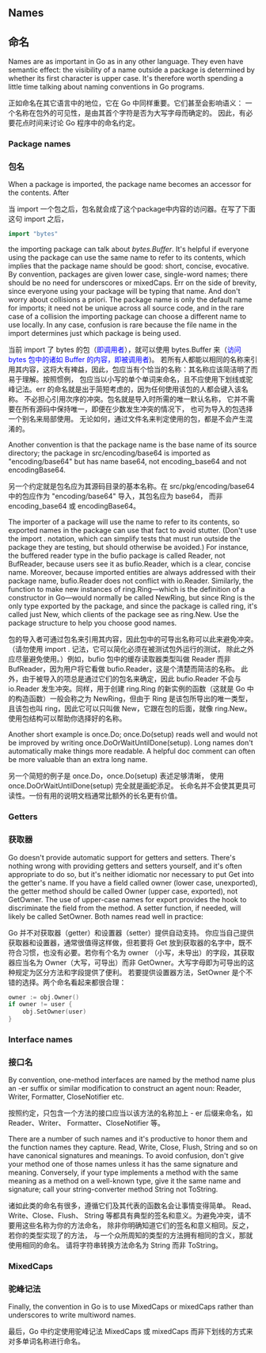 ## Names

## 命名

Names are as important in Go as in any other language. They even have semantic effect: the visibility of a name outside a package is determined by whether its first character is upper case. It's therefore worth spending a little time talking about naming conventions in Go programs.

正如命名在其它语言中的地位，它在 Go 中同样重要。它们甚至会影响语义： 一个名称在包外的可见性，是由其首个字符是否为大写字母而确定的。 因此，有必要花点时间来讨论 Go 程序中的命名约定。

### Package names

### 包名

When a package is imported, the package name becomes an accessor for the contents. After

当 import 一个包之后，包名就会成了这个package中内容的访问器。在写了下面这句 import 之后，

``` go
import "bytes"
```

the importing package can talk about <i>bytes.Buffer</i>. It's helpful if everyone using the package can use the same name to refer to its contents, which implies that the package name should be good: short, concise, evocative. By convention, packages are given lower case, single-word names; there should be no need for underscores or mixedCaps. Err on the side of brevity, since everyone using your package will be typing that name. And don't worry about collisions a priori. The package name is only the default name for imports; it need not be unique across all source code, and in the rare case of a collision the importing package can choose a different name to use locally. In any case, confusion is rare because the file name in the import determines just which package is being used.

当前 import 了 bytes 的包（<font color="blue">即调用者</font>），就可以使用 bytes.Buffer 来（<font color="blue">访问 bytes 包中的诸如 Buffer 的内容，即被调用者</font>)。 若所有人都能以相同的名称来引用其内容，这将大有裨益，因此，包应当有个恰当的名称：其名称应该简洁明了而易于理解。按照惯例， 包应当以小写的单个单词来命名，且不应使用下划线或驼峰记法。err 的命名就是出于简短考虑的，因为任何使用该包的人都会键入该名称。 不必担心引用次序的冲突。包名就是导入时所需的唯一默认名称， 它并不需要在所有源码中保持唯一，即便在少数发生冲突的情况下， 也可为导入的包选择一个别名来局部使用。 无论如何，通过文件名来判定使用的包，都是不会产生混淆的。

Another convention is that the package name is the base name of its source directory; the package in src/encoding/base64 is imported as "encoding/base64" but has name base64, not encoding_base64 and not encodingBase64.

另一个约定就是包名应为其源码目录的基本名称。在 src/pkg/encoding/base64 中的包应作为 "encoding/base64" 导入，其包名应为 base64， 而非 encoding_base64 或 encodingBase64。

The importer of a package will use the name to refer to its contents, so exported names in the package can use that fact to avoid stutter. (Don't use the import . notation, which can simplify tests that must run outside the package they are testing, but should otherwise be avoided.) For instance, the buffered reader type in the bufio package is called Reader, not BufReader, because users see it as bufio.Reader, which is a clear, concise name. Moreover, because imported entities are always addressed with their package name, bufio.Reader does not conflict with io.Reader. Similarly, the function to make new instances of ring.Ring—which is the definition of a constructor in Go—would normally be called NewRing, but since Ring is the only type exported by the package, and since the package is called ring, it's called just New, which clients of the package see as ring.New. Use the package structure to help you choose good names.

包的导入者可通过包名来引用其内容，因此包中的可导出名称可以此来避免冲突。 （请勿使用 import . 记法，它可以简化必须在被测试包外运行的测试， 除此之外应尽量避免使用。）例如，bufio 包中的缓存读取器类型叫做 Reader 而非 BufReader，因为用户将它看做 bufio.Reader，这是个清楚而简洁的名称。 此外，由于被导入的项总是通过它们的包名来确定，因此 bufio.Reader 不会与 io.Reader 发生冲突。同样，用于创建 ring.Ring 的新实例的函数（这就是 Go 中的构造函数）一般会称之为 NewRing，但由于 Ring 是该包所导出的唯一类型，且该包也叫 ring，因此它可以只叫做 New，它跟在包的后面，就像 ring.New。使用包结构可以帮助你选择好的名称。

Another short example is once.Do; once.Do(setup) reads well and would not be improved by writing once.DoOrWaitUntilDone(setup). Long names don't automatically make things more readable. A helpful doc comment can often be more valuable than an extra long name.

另一个简短的例子是 once.Do，once.Do(setup) 表述足够清晰， 使用 once.DoOrWaitUntilDone(setup) 完全就是画蛇添足。 长命名并不会使其更具可读性。一份有用的说明文档通常比额外的长名更有价值。

### Getters

### 获取器

Go doesn't provide automatic support for getters and setters. There's nothing wrong with providing getters and setters yourself, and it's often appropriate to do so, but it's neither idiomatic nor necessary to put Get into the getter's name. If you have a field called owner (lower case, unexported), the getter method should be called Owner (upper case, exported), not GetOwner. The use of upper-case names for export provides the hook to discriminate the field from the method. A setter function, if needed, will likely be called SetOwner. Both names read well in practice:

Go 并不对获取器（getter）和设置器（setter）提供自动支持。 你应当自己提供获取器和设置器，通常很值得这样做，但若要将 Get 放到获取器的名字中，既不符合习惯，也没有必要。若你有个名为 owner （小写，未导出）的字段，其获取器应当名为 Owner（大写，可导出）而非 GetOwner。大写字母即为可导出的这种规定为区分方法和字段提供了便利。 若要提供设置器方法，SetOwner 是个不错的选择。两个命名看起来都很合理：

``` go
owner := obj.Owner()
if owner != user {
	obj.SetOwner(user)
}
```

### Interface names

### 接口名

By convention, one-method interfaces are named by the method name plus an -er suffix or similar modification to construct an agent noun: Reader, Writer, Formatter, CloseNotifier etc.

按照约定，只包含一个方法的接口应当以该方法的名称加上 - er 后缀来命名，如 Reader、Writer、 Formatter、CloseNotifier 等。

There are a number of such names and it's productive to honor them and the function names they capture. Read, Write, Close, Flush, String and so on have canonical signatures and meanings. To avoid confusion, don't give your method one of those names unless it has the same signature and meaning. Conversely, if your type implements a method with the same meaning as a method on a well-known type, give it the same name and signature; call your string-converter method String not ToString.

诸如此类的命名有很多，遵循它们及其代表的函数名会让事情变得简单。 Read、Write、Close、Flush、 String 等都具有典型的签名和意义。为避免冲突，请不要用这些名称为你的方法命名， 除非你明确知道它们的签名和意义相同。反之，若你的类型实现了的方法， 与一个众所周知的类型的方法拥有相同的含义，那就使用相同的命名。 请将字符串转换方法命名为 String 而非 ToString。

### MixedCaps

### 驼峰记法

Finally, the convention in Go is to use MixedCaps or mixedCaps rather than underscores to write multiword names.

最后，Go 中约定使用驼峰记法 MixedCaps 或 mixedCaps 而非下划线的方式来对多单词名称进行命名。
